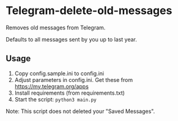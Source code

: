 # Telegram-delete-old-messages

Removes old messages from Telegram.

Defaults to all messages sent by you up to last year.

## Usage

1. Copy config.sample.ini to config.ini
2. Adjust parameters in config.ini. Get these from https://my.telegram.org/apps
3. Install requirements (from requirements.txt)
4. Start the script: `python3 main.py`

Note: This script does not deleted your "Saved Messages".
